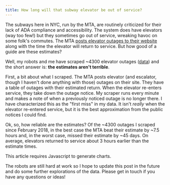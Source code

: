 ```yaml
---
title: How long will that subway elevator be out of service?
---
```


The subways here in NYC, run by the MTA, are routinely criticized for their lack of ADA compliance and accessibility. The system does have elevators (way too few!) but they sometimes go out of service, wreaking havoc on some folk's commutes. The MTA [posts elevator outages to their website](http://advisory.mtanyct.info/EEoutage/EEOutageReport.aspx?StationID=All) along with the time the elevator will return to service. But how good of a guide are these estimates?

Well, my robots and me have scraped ~4300 elevator outages ([data](/data/mta-elevators/outages-estimated-returns.csv)) and the short answer is: **the estimates aren't terrible**.

First, a bit about what I scraped. The MTA posts elevator (and escalator, though I haven't done anything with those) outages on their site. They have a table of outages with their estimated return. When the elevator re-enters service, they take down the outage notice. My scraper runs every minute and makes a note of when a previously noticed outage is no longer there. I have characterized this as the "first miss" in my data. It isn't _really_ when the elevator re-entered service, but it is the best approximation from the public notices I could find.

Ok, so, how reliable are the estimates? Of the <span id="outage-count">~4300</span> outages I scraped since <span id="initial-scrape-date">February 2018</span>, in the best case the MTA beat their estimate by <span id="best-difference">~7.5 hours</span> and, in the worst case, missed their estimate by <span id="worst-difference">~45 days</span>. On average, elevators returned to service about <span id="average-difference">3 hours earlier</span> than the estimate times.

<div class="chart-container no-js" id="outages-differences">
  <p class="no-js-msg">This article requires Javascript to generate charts.</p>
  <div class="chart"></div>
  <div class="caption"></div>
</div>

The robots are still hard at work so I hope to update this post in the future and do some further explorations of the data. Please get in touch if you have any questions or ideas!

<style>
  .no-js-msg {
    display: none;
  }
  .chart-container.no-js .no-js-msg {
    display: block;
  }
  .no-js .chart,
  .no-js .caption {
    display: none;
  }

  .outage line {
    cursor: pointer;
    stroke: black;
  }
  .outage line.selected {
    stroke: red;
  }

  .caption {
    font-family: monospace;
    font-size: .75rem;
  }
</style>

<script src="/js/d3.v5.min.js"></script>
<script src="/js/elevator-outage-estimates.js"></script>
